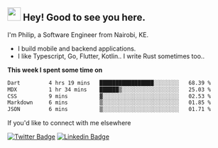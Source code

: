 <h2><img src="https://slackmojis.com/emojis/3643-cool-doge/download" width="30"/> Hey! Good to see you here.</h2>

<p>I'm Philip, a Software Engineer from Nairobi, KE. 

- I build mobile and backend applications.
- I like Typescript, Go, Flutter, Kotlin.. I write Rust sometimes too..</p>

**This week I spent some time on**
<!--START_SECTION:waka-->

```txt
Dart         4 hrs 19 mins   █████████████████░░░░░░░░   68.39 %
MDX          1 hr 34 mins    ██████▒░░░░░░░░░░░░░░░░░░   25.03 %
CSS          9 mins          ▓░░░░░░░░░░░░░░░░░░░░░░░░   02.53 %
Markdown     6 mins          ▒░░░░░░░░░░░░░░░░░░░░░░░░   01.85 %
JSON         6 mins          ▒░░░░░░░░░░░░░░░░░░░░░░░░   01.71 %
```

<!--END_SECTION:waka-->

If you'd like to connect with me elsewhere

[![Twitter Badge](https://img.shields.io/badge/-Twitter-1ca0f1?style=flat-square&labelColor=1ca0f1&logo=twitter&logoColor=white&link=https://twitter.com/_diogorodrigues)](https://twitter.com/kimathiphil)  [![Linkedin Badge](https://img.shields.io/badge/-LinkedIn-blue?style=flat-square&logo=Linkedin&logoColor=white&link=https://www.linkedin.com/in/philip-kimathi-2604a9114/)](https://www.linkedin.com/in/philip-kimathi-2604a9114/)
